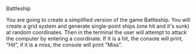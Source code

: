 Battleship

You are going to create a simplified version of the game Battleship. You will create a grid system and generate single-point ships (one hit and it's sunk) at random coordinates. Then in the terminal the user will attempt to attack the computer by entering a coordinate. If it is a hit, the console will print, “Hit”, if it is a miss, the console will print “Miss”.